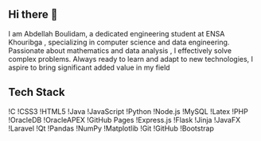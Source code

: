 ## Hi there 👋

<!--
**saskiutchiha/saskiutchiha** is a ✨ _special_ ✨ repository because its `README.md` (this file) appears on your GitHub profile.

Here are some ideas to get you started:

- 🔭 I’m currently working on ...
- 🌱 I’m currently learning ...
- 👯 I’m looking to collaborate on ...
- 🤔 I’m looking for help with ...
- 💬 Ask me about ...
- 📫 How to reach me: ...
- 😄 Pronouns: ...
- ⚡ Fun fact: ...
-->
I am Abdellah Boulidam, a dedicated engineering student at ENSA Khouribga
, specializing in computer science and data engineering. Passionate about mathematics and data analysis
, I effectively solve complex problems. Always ready to learn and adapt to new technologies,
I aspire to bring significant added value in my field
## Tech Stack
!C
!CSS3
!HTML5
!Java
!JavaScript
!Python
!Node.js
!MySQL
!Latex
!PHP
!OracleDB
!OracleAPEX
!GitHub Pages
!Express.js
!Flask
!Jinja
!JavaFX
!Laravel
!Qt
!Pandas
!NumPy
!Matplotlib
!Git
!GitHub
!Bootstrap
